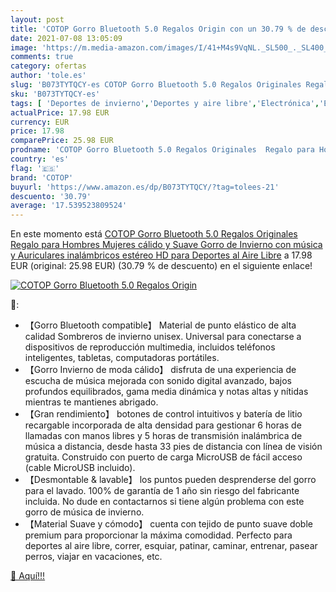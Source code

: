 ```yaml
---
layout: post
title: 'COTOP Gorro Bluetooth 5.0 Regalos Origin con un 30.79 % de descuento'
date: 2021-07-08 13:05:09
image: 'https://m.media-amazon.com/images/I/41+M4s9VqNL._SL500_._SL400_.jpg'
comments: true
category: ofertas
author: 'tole.es'
slug: 'B073TYTQCY-es COTOP Gorro Bluetooth 5.0 Regalos Originales Regalo para...'
sku: 'B073TYTQCY-es'
tags: [ 'Deportes de invierno','Deportes y aire libre','Electrónica','Esquí','Gorros de esquí para hombre','Ropa de esquí','Ropa de esquí para hombre','Ropa y equipo para deportes','auriculares','bluetooth','cotop', ]
actualPrice: 17.98 EUR
currency: EUR
price: 17.98
comparePrice: 25.98 EUR
prodname: 'COTOP Gorro Bluetooth 5.0 Regalos Originales  Regalo para Hombres  Mujeres  cálido y Suave Gorro de Invierno con música y Auriculares inalámbricos estéreo HD para Deportes al Aire Libre'
country: 'es'
flag: '🇪🇸'
brand: 'COTOP'
buyurl: 'https://www.amazon.es/dp/B073TYTQCY/?tag=tolees-21'
descuento: '30.79'
average: '17.539523809524'
---
```


En este momento está [COTOP Gorro Bluetooth 5.0 Regalos Originales  Regalo para Hombres  Mujeres  cálido y Suave Gorro de Invierno con música y Auriculares inalámbricos estéreo HD para Deportes al Aire Libre](https://www.amazon.es/dp/B073TYTQCY/?tag=tolees-21) a 17.98 EUR (original: 25.98 EUR) (30.79 %  de descuento) en el siguiente enlace!

[![COTOP Gorro Bluetooth 5.0 Regalos Origin](https://m.media-amazon.com/images/I/41+M4s9VqNL._SL500_._SL400_.jpg)](https://www.amazon.es/dp/B073TYTQCY/?tag=tolees-21)

🔎:

- 【Gorro Bluetooth compatible】 Material de punto elástico de alta calidad Sombreros de invierno unisex. Universal para conectarse a dispositivos de reproducción multimedia, incluidos teléfonos inteligentes, tabletas, computadoras portátiles.
- 【Gorro Invierno de moda cálido】 disfruta de una experiencia de escucha de música mejorada con sonido digital avanzado, bajos profundos equilibrados, gama media dinámica y notas altas y nítidas mientras te mantienes abrigado.
- 【Gran rendimiento】 botones de control intuitivos y batería de litio recargable incorporada de alta densidad para gestionar 6 horas de llamadas con manos libres y 5 horas de transmisión inalámbrica de música a distancia, desde hasta 33 pies de distancia con línea de visión gratuita. Construido con puerto de carga MicroUSB de fácil acceso (cable MicroUSB incluido).
- 【Desmontable & lavable】 los puntos pueden desprenderse del gorro para el lavado. 100% de garantía de 1 año sin riesgo del fabricante incluida. No dude en contactarnos si tiene algún problema con este gorro de música de invierno.
- 【Material Suave y cómodo】 cuenta con tejido de punto suave doble premium para proporcionar la máxima comodidad. Perfecto para deportes al aire libre, correr, esquiar, patinar, caminar, entrenar, pasear perros, viajar en vacaciones, etc.

[🛒 Aquí!!!](https://www.amazon.es/dp/B073TYTQCY/?tag=tolees-21)
